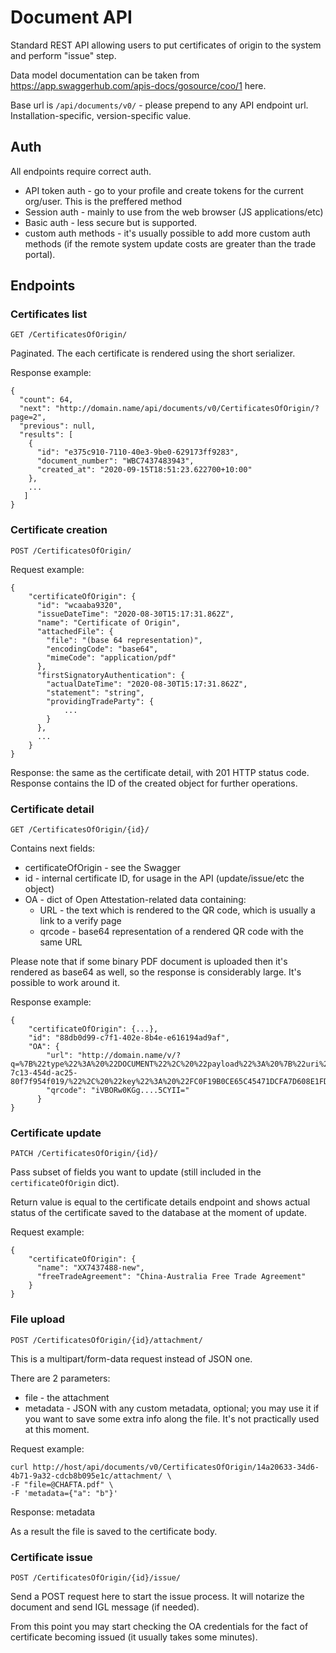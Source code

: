 # Document API

Standard REST API allowing users to put certificates of origin
to the system and perform "issue" step.

Data model documentation can be taken from https://app.swaggerhub.com/apis-docs/gosource/coo/1 here.

Base url is `/api/documents/v0/` - please prepend to any API endpoint url. Installation-specific, version-specific value.

## Auth

All endpoints require correct auth.

* API token auth - go to your profile and create tokens for the current org/user. This is the preffered method
* Session auth - mainly to use from the web browser (JS applications/etc)
* Basic auth - less secure but is supported.
* custom auth methods - it's usually possible to add more custom auth methods (if the remote system update costs are greater than the trade portal).

## Endpoints

### Certificates list

`GET /CertificatesOfOrigin/`

Paginated. The each certificate is rendered using the short serializer.

Response example:

    {
      "count": 64,
      "next": "http://domain.name/api/documents/v0/CertificatesOfOrigin/?page=2",
      "previous": null,
      "results": [
        {
          "id": "e375c910-7110-40e3-9be0-629173ff9283",
          "document_number": "WBC7437483943",
          "created_at": "2020-09-15T18:51:23.622700+10:00"
        },
        ...
       ]
    }


### Certificate creation

`POST /CertificatesOfOrigin/`

Request example:

    {
        "certificateOfOrigin": {
          "id": "wcaaba9320",
          "issueDateTime": "2020-08-30T15:17:31.862Z",
          "name": "Certificate of Origin",
          "attachedFile": {
            "file": "(base 64 representation)",
            "encodingCode": "base64",
            "mimeCode": "application/pdf"
          },
          "firstSignatoryAuthentication": {
            "actualDateTime": "2020-08-30T15:17:31.862Z",
            "statement": "string",
            "providingTradeParty": {
                ...
            }
          },
          ...
        }
    }

Response: the same as the certificate detail, with 201 HTTP status code. Response contains the ID of the created object for further operations.

### Certificate detail

`GET /CertificatesOfOrigin/{id}/`

Contains next fields:

* certificateOfOrigin - see the Swagger
* id - internal certificate ID, for usage in the API (update/issue/etc the object)
* OA - dict of Open Attestation-related data containing:
  * URL - the text which is rendered to the QR code, which is usually a link to a verify page
  * qrcode - base64 representation of a rendered QR code with the same URL

Please note that if some binary PDF document is uploaded then it's rendered as base64 as well, so the response is considerably large. It's possible to work around it.

Response example:

    {
        "certificateOfOrigin": {...},
        "id": "88db0d99-c7f1-402e-8b4e-e616194ad9af",
        "OA": {
            "url": "http://domain.name/v/?q=%7B%22type%22%3A%20%22DOCUMENT%22%2C%20%22payload%22%3A%20%7B%22uri%22%3A%20%22http%3A//domain.name%3A8050/oa/33b1e669-7c13-454d-ac25-80f7f954f019/%22%2C%20%22key%22%3A%20%22FC0F19B0CE65C45471DCFA7D608E1FD678D0CD0C23469980F5FC38975ED10A5E%22%2C%20%22permittedActions%22%3A%20%5B%22VIEW%22%5D%2C%20%22redirect%22%3A%20%22https%3A//dev.tradetrust.io%22%7D%7D",
            "qrcode": "iVBORw0KGg....5CYII="
          }
    }

### Certificate update

`PATCH /CertificatesOfOrigin/{id}/`

Pass subset of fields you want to update (still included in the `certificateOfOrigin` dict).

Return value is equal to the certificate details endpoint and shows actual status of
the certificate saved to the database at the moment of update.

Request example:

    {
        "certificateOfOrigin": {
          "name": "XX7437488-new",
          "freeTradeAgreement": "China-Australia Free Trade Agreement"
        }
    }


### File upload

`POST /CertificatesOfOrigin/{id}/attachment/`

This is a multipart/form-data request instead of JSON one.

There are 2 parameters:

* file - the attachment
* metadata - JSON with any custom metadata, optional; you may use it if you want to save some extra info along the file. It's not practically used at this moment.

Request example:

    curl http://host/api/documents/v0/CertificatesOfOrigin/14a20633-34d6-4b71-9a32-cdcb8b095e1c/attachment/ \
    -F "file=@CHAFTA.pdf" \
    -F 'metadata={"a": "b"}'

Response: metadata

As a result the file is saved to the certificate body.

### Certificate issue

`POST /CertificatesOfOrigin/{id}/issue/`

Send a POST request here to start the issue process. It will notarize the document
and send IGL message (if needed).

From this point you may start checking the OA credentials for the fact of certificate
becoming issued (it usually takes some minutes).
